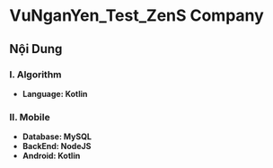 # VuNganYen_Test_ZenS Company
## Nội Dung
### I. Algorithm
- **Language: Kotlin**

### II. Mobile
- **Database: MySQL**
- **BackEnd: NodeJS**
- **Android: Kotlin**


 
